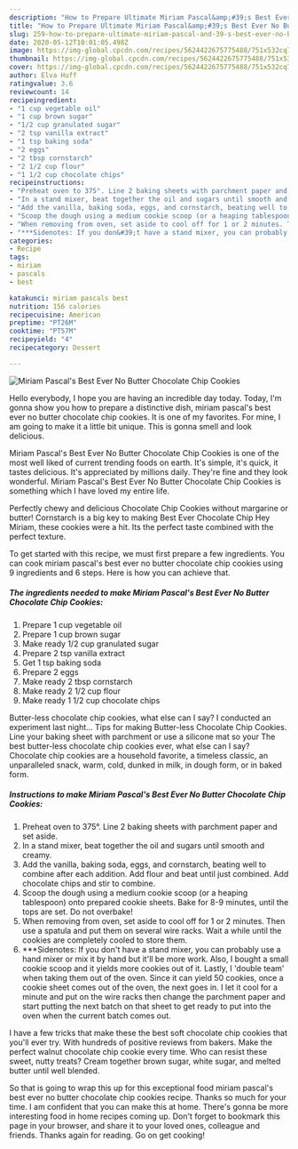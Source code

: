 ```yaml
---
description: "How to Prepare Ultimate Miriam Pascal&amp;#39;s Best Ever No Butter Chocolate Chip Cookies"
title: "How to Prepare Ultimate Miriam Pascal&amp;#39;s Best Ever No Butter Chocolate Chip Cookies"
slug: 259-how-to-prepare-ultimate-miriam-pascal-and-39-s-best-ever-no-butter-chocolate-chip-cookies
date: 2020-05-12T10:01:05.498Z
image: https://img-global.cpcdn.com/recipes/5624422675775488/751x532cq70/miriam-pascals-best-ever-no-butter-chocolate-chip-cookies-recipe-main-photo.jpg
thumbnail: https://img-global.cpcdn.com/recipes/5624422675775488/751x532cq70/miriam-pascals-best-ever-no-butter-chocolate-chip-cookies-recipe-main-photo.jpg
cover: https://img-global.cpcdn.com/recipes/5624422675775488/751x532cq70/miriam-pascals-best-ever-no-butter-chocolate-chip-cookies-recipe-main-photo.jpg
author: Elva Huff
ratingvalue: 3.6
reviewcount: 14
recipeingredient:
- "1 cup vegetable oil"
- "1 cup brown sugar"
- "1/2 cup granulated sugar"
- "2 tsp vanilla extract"
- "1 tsp baking soda"
- "2 eggs"
- "2 tbsp cornstarch"
- "2 1/2 cup flour"
- "1 1/2 cup chocolate chips"
recipeinstructions:
- "Preheat oven to 375°. Line 2 baking sheets with parchment paper and set aside."
- "In a stand mixer, beat together the oil and sugars until smooth and creamy."
- "Add the vanilla, baking soda, eggs, and cornstarch, beating well to combine after each addition. Add flour and beat until just combined. Add chocolate chips and stir to combine."
- "Scoop the dough using a medium cookie scoop (or a heaping tablespoon) onto prepared cookie sheets. Bake for 8-9 minutes, until the tops are set. Do not overbake!"
- "When removing from oven, set aside to cool off for 1 or 2 minutes. Then use a spatula and put them on several wire racks. Wait a while until the cookies are completely cooled to store them."
- "***Sidenotes: If you don&#39;t have a stand mixer, you can probably use a hand mixer or mix it by hand but it&#39;ll be more work. Also, I bought a small cookie scoop and it yields more cookies out of it. Lastly, I &#39;double team&#39; when taking them out of the oven. Since it can yield 50 cookies, once a cookie sheet comes out of the oven, the next goes in. I let it cool for a minute and put on the wire racks then change the parchment paper and start putting the next batch on that sheet to get ready to put into the oven when the current batch comes out."
categories:
- Recipe
tags:
- miriam
- pascals
- best

katakunci: miriam pascals best 
nutrition: 156 calories
recipecuisine: American
preptime: "PT26M"
cooktime: "PT57M"
recipeyield: "4"
recipecategory: Dessert

---
```



![Miriam Pascal&#39;s Best Ever No Butter Chocolate Chip Cookies](https://img-global.cpcdn.com/recipes/5624422675775488/751x532cq70/miriam-pascals-best-ever-no-butter-chocolate-chip-cookies-recipe-main-photo.jpg)

Hello everybody, I hope you are having an incredible day today. Today, I'm gonna show you how to prepare a distinctive dish, miriam pascal&#39;s best ever no butter chocolate chip cookies. It is one of my favorites. For mine, I am going to make it a little bit unique. This is gonna smell and look delicious.

Miriam Pascal&#39;s Best Ever No Butter Chocolate Chip Cookies is one of the most well liked of current trending foods on earth. It's simple, it's quick, it tastes delicious. It's appreciated by millions daily. They're fine and they look wonderful. Miriam Pascal&#39;s Best Ever No Butter Chocolate Chip Cookies is something which I have loved my entire life.

Perfectly chewy and delicious Chocolate Chip Cookies without margarine or butter! Cornstarch is a big key to making Best Ever Chocolate Chip Hey Miriam, these cookies were a hit. Its the perfect taste combined with the perfect texture.


To get started with this recipe, we must first prepare a few ingredients. You can cook miriam pascal&#39;s best ever no butter chocolate chip cookies using 9 ingredients and 6 steps. Here is how you can achieve that.

<!--inarticleads1-->

##### The ingredients needed to make Miriam Pascal&#39;s Best Ever No Butter Chocolate Chip Cookies:

1. Prepare 1 cup vegetable oil
1. Prepare 1 cup brown sugar
1. Make ready 1/2 cup granulated sugar
1. Prepare 2 tsp vanilla extract
1. Get 1 tsp baking soda
1. Prepare 2 eggs
1. Make ready 2 tbsp cornstarch
1. Make ready 2 1/2 cup flour
1. Make ready 1 1/2 cup chocolate chips


Butter-less chocolate chip cookies, what else can I say? I conducted an experiment last night… Tips for making Butter-less Chocolate Chip Cookies. Line your baking sheet with parchment or use a silicone mat so your The best butter-less chocolate chip cookies ever, what else can I say? Chocolate chip cookies are a household favorite, a timeless classic, an unparalleled snack, warm, cold, dunked in milk, in dough form, or in baked form. 

<!--inarticleads2-->

##### Instructions to make Miriam Pascal&#39;s Best Ever No Butter Chocolate Chip Cookies:

1. Preheat oven to 375°. Line 2 baking sheets with parchment paper and set aside.
1. In a stand mixer, beat together the oil and sugars until smooth and creamy.
1. Add the vanilla, baking soda, eggs, and cornstarch, beating well to combine after each addition. Add flour and beat until just combined. Add chocolate chips and stir to combine.
1. Scoop the dough using a medium cookie scoop (or a heaping tablespoon) onto prepared cookie sheets. Bake for 8-9 minutes, until the tops are set. Do not overbake!
1. When removing from oven, set aside to cool off for 1 or 2 minutes. Then use a spatula and put them on several wire racks. Wait a while until the cookies are completely cooled to store them.
1. ***Sidenotes: If you don&#39;t have a stand mixer, you can probably use a hand mixer or mix it by hand but it&#39;ll be more work. Also, I bought a small cookie scoop and it yields more cookies out of it. Lastly, I &#39;double team&#39; when taking them out of the oven. Since it can yield 50 cookies, once a cookie sheet comes out of the oven, the next goes in. I let it cool for a minute and put on the wire racks then change the parchment paper and start putting the next batch on that sheet to get ready to put into the oven when the current batch comes out.


I have a few tricks that make these the best soft chocolate chip cookies that you&#39;ll ever try. With hundreds of positive reviews from bakers. Make the perfect walnut chocolate chip cookie every time. Who can resist these sweet, nutty treats? Cream together brown sugar, white sugar, and melted butter until well blended. 

So that is going to wrap this up for this exceptional food miriam pascal&#39;s best ever no butter chocolate chip cookies recipe. Thanks so much for your time. I am confident that you can make this at home. There's gonna be more interesting food in home recipes coming up. Don't forget to bookmark this page in your browser, and share it to your loved ones, colleague and friends. Thanks again for reading. Go on get cooking!
